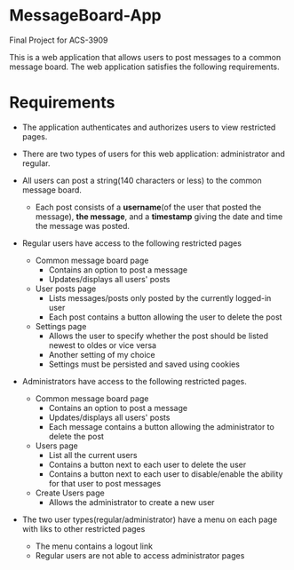 # MessageBoard-App
Final Project for ACS-3909

This is a web application that allows users to post messages to a common message board. The web application satisfies the following 
requirements. 

# Requirements

- The application authenticates and authorizes users to view restricted pages.
- There are two types of users for this web application: administrator and regular.
- All users can post a string(140 characters or less) to the common message board.
    
   - Each post consists of a <strong>username</strong>(of the user that posted the message), <strong>the message</strong>, and 
    a <strong>timestamp</strong> giving the date and time the message was posted.
        
    
- Regular users have access to the following restricted pages 
  - Common message board page  
    - Contains an option to post a message
    - Updates/displays all users' posts
  - User posts page
    - Lists messages/posts only posted by the currently logged-in user
    - Each post contains a button allowing the user to delete the post
  - Settings page
    - Allows the user to specify whether the post should be listed newest to oldes or vice versa
    - Another setting of my choice
    - Settings must be persisted and saved using cookies
- Administrators have access to the following restricted pages. 
  - Common message board page
    - Contains an option to post a message
    - Updates/displays all users' posts
    - Each message contains a button allowing the administrator to delete the post
  - Users page 
    - List all the current users
    - Contains a button next to each user to delete the user
    - Contains a button next to each user to disable/enable the ability for that user to post messages
  - Create Users page
    - Allows the administrator to create a new user
- The two user types(regular/administrator) have a menu on each page with liks to other restricted pages
  - The menu contains a logout link
  - Regular users are not able to access administrator pages
    










